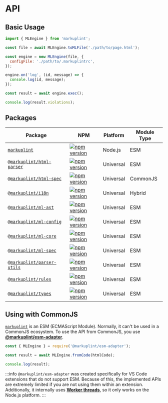 # API

## Basic Usage

```js
import { MLEngine } from 'markuplint';

const file = await MLEngine.toMLFile('./path/to/page.html');

const engine = new MLEngine(file, {
  configFile: './path/to/.markuplintrc',
});

engine.on('log', (id, message) => {
  console.log(id, message);
});

const result = await engine.exec();

console.log(result.violations);
```

## Packages

| Package                                                                                                            | NPM                                                                                                                                | Platform  | Module Type |
| ------------------------------------------------------------------------------------------------------------------ | ---------------------------------------------------------------------------------------------------------------------------------- | --------- | ----------- |
| [`markuplint`](https://github.com/markuplint/markuplint/tree/main/packages/markuplint)                             | [![npm version](https://badge.fury.io/js/markuplint.svg)](https://badge.fury.io/js/markuplint)                                     | Node.js   | ESM         |
| [`@markuplint/html-parser`](https://github.com/markuplint/markuplint/tree/main/packages/@markuplint/html-parser)   | [![npm version](https://badge.fury.io/js/%40markuplint%2Fhtml-parser.svg)](https://badge.fury.io/js/%40markuplint%2Fhtml-parser)   | Universal | ESM         |
| [`@markuplint/html-spec`](https://github.com/markuplint/markuplint/tree/main/packages/@markuplint/html-spec)       | [![npm version](https://badge.fury.io/js/%40markuplint%2Fhtml-spec.svg)](https://badge.fury.io/js/%40markuplint%2Fhtml-spec)       | Universal | CommonJS    |
| [`@markuplint/i18n`](https://github.com/markuplint/markuplint/tree/main/packages/@markuplint/i18n)                 | [![npm version](https://badge.fury.io/js/%40markuplint%2Fi18n.svg)](https://badge.fury.io/js/%40markuplint%2Fi18n)                 | Universal | Hybrid      |
| [`@markuplint/ml-ast`](https://github.com/markuplint/markuplint/tree/main/packages/@markuplint/ml-ast)             | [![npm version](https://badge.fury.io/js/%40markuplint%2Fml-ast.svg)](https://badge.fury.io/js/%40markuplint%2Fml-ast)             | Universal | ESM         |
| [`@markuplint/ml-config`](https://github.com/markuplint/markuplint/tree/main/packages/@markuplint/ml-config)       | [![npm version](https://badge.fury.io/js/%40markuplint%2Fml-config.svg)](https://badge.fury.io/js/%40markuplint%2Fml-config)       | Universal | ESM         |
| [`@markuplint/ml-core`](https://github.com/markuplint/markuplint/tree/main/packages/@markuplint/ml-core)           | [![npm version](https://badge.fury.io/js/%40markuplint%2Fml-core.svg)](https://badge.fury.io/js/%40markuplint%2Fml-core)           | Universal | ESM         |
| [`@markuplint/ml-spec`](https://github.com/markuplint/markuplint/tree/main/packages/@markuplint/ml-spec)           | [![npm version](https://badge.fury.io/js/%40markuplint%2Fml-spec.svg)](https://badge.fury.io/js/%40markuplint%2Fml-spec)           | Universal | ESM         |
| [`@markuplint/parser-utils`](https://github.com/markuplint/markuplint/tree/main/packages/@markuplint/parser-utils) | [![npm version](https://badge.fury.io/js/%40markuplint%2Fparser-utils.svg)](https://badge.fury.io/js/%40markuplint%2Fparser-utils) | Universal | ESM         |
| [`@markuplint/rules`](https://github.com/markuplint/markuplint/tree/main/packages/@markuplint/rules)               | [![npm version](https://badge.fury.io/js/%40markuplint%2Frules.svg)](https://badge.fury.io/js/%40markuplint%2Frules)               | Universal | ESM         |
| [`@markuplint/types`](https://github.com/markuplint/markuplint/tree/main/packages/@markuplint/types)               | [![npm version](https://badge.fury.io/js/%40markuplint%2Ftypes.svg)](https://badge.fury.io/js/%40markuplint%2Ftypes)               | Universal | ESM         |

## Using with CommonJS

[`markuplint`](https://github.com/markuplint/markuplint/tree/main/packages/markuplint) is an ESM (ECMAScript Module). Normally, it can't be used in a CommonJS ecosystem. To use the API from CommonJS, you use **[@markuplint/esm-adapter](https://github.com/markuplint/markuplint/tree/main/packages/@markuplint/esm-adapter)**.

```js
const { MLEngine } = require('@markuplint/esm-adapter');

const result = await MLEngine.fromCode(htmlCode);

console.log(result);
```

:::info
`@markuplint/esm-adapter` was created specifically for VS Code extensions that do not support ESM. Because of this, the implemented APIs are extremely limited if you are not using them within an extension.
Additionally, it internally uses **[Worker threads](https://nodejs.org/api/worker_threads.html#worker-threads)**, so it only works on the Node.js platform.
:::
